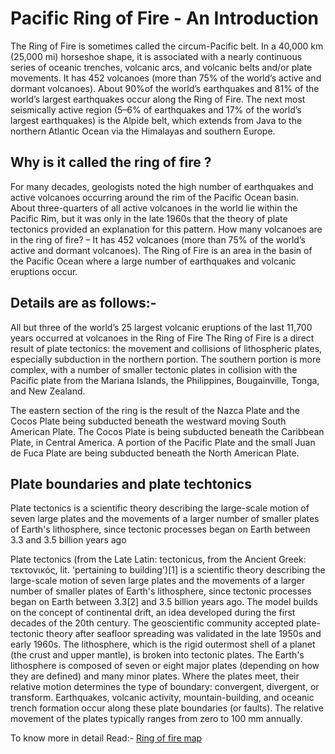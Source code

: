 # Pacific Ring of Fire - An Introduction
The Ring of Fire is sometimes called the circum-Pacific belt.
In a 40,000 km (25,000 mi) horseshoe shape, it is associated with a nearly continuous series of oceanic trenches, volcanic arcs, and volcanic belts and/or plate movements.
It has 452 volcanoes (more than 75% of the world’s active and dormant volcanoes).
About 90%of the world’s earthquakes and 81% of the world’s largest earthquakes occur along the Ring of Fire.
The next most seismically active region (5–6% of earthquakes and 17% of the world’s largest earthquakes) is the Alpide belt, which extends from Java to the northern Atlantic Ocean via the Himalayas and southern Europe. 

## Why is it called the ring of fire ?
For many decades, geologists noted the high number of earthquakes and active volcanoes occurring around the rim of the Pacific Ocean basin. About three-quarters of all active volcanoes in the world lie within the Pacific Rim, but it was only in the late 1960s that the theory of plate tectonics provided an explanation for this pattern. How many volcanoes are in the ring of fire? – It has 452 volcanoes (more than 75% of the world’s active and dormant volcanoes).
The Ring of Fire is an area in the basin of the Pacific Ocean where a large number of earthquakes and volcanic eruptions occur.

## Details are as follows:-

All but three of the world’s 25 largest volcanic eruptions of the last 11,700 years occurred at volcanoes in the Ring of Fire
The Ring of Fire is a direct result of plate tectonics: the movement and collisions of lithospheric plates, especially subduction in the northern portion. The southern portion is more complex, with a number of smaller tectonic plates in collision with the Pacific plate from the Mariana Islands, the Philippines, Bougainville, Tonga, and New Zealand.

The eastern section of the ring is the result of the Nazca Plate and the Cocos Plate being subducted beneath the westward moving South American Plate. The Cocos Plate is being subducted beneath the Caribbean Plate, in Central America. A portion of the Pacific Plate and the small Juan de Fuca Plate are being subducted beneath the North American Plate.


## Plate boundaries and plate techtonics
Plate tectonics is a scientific theory describing the large-scale motion of seven large plates and the movements of a larger number of smaller plates of Earth's lithosphere, since tectonic processes began on Earth between 3.3 and 3.5 billion years ago

Plate tectonics (from the Late Latin: tectonicus, from the Ancient Greek: τεκτονικός, lit. 'pertaining to building')[1] is a scientific theory describing the large-scale motion of seven large plates and the movements of a larger number of smaller plates of Earth's lithosphere, since tectonic processes began on Earth between 3.3[2] and 3.5 billion years ago. The model builds on the concept of continental drift, an idea developed during the first decades of the 20th century. The geoscientific community accepted plate-tectonic theory after seafloor spreading was validated in the late 1950s and early 1960s. The lithosphere, which is the rigid outermost shell of a planet (the crust and upper mantle), is broken into tectonic plates. The Earth's lithosphere is composed of seven or eight major plates (depending on how they are defined) and many minor plates. Where the plates meet, their relative motion determines the type of boundary: convergent, divergent, or transform. Earthquakes, volcanic activity, mountain-building, and oceanic trench formation occur along these plate boundaries (or faults). The relative movement of the plates typically ranges from zero to 100 mm annually.

To know more in detail Read:- [Ring of fire map](https://digitallylearn.com/what-is-the-pacific-ring-of-fire-and-map-upsc-ias/) 
